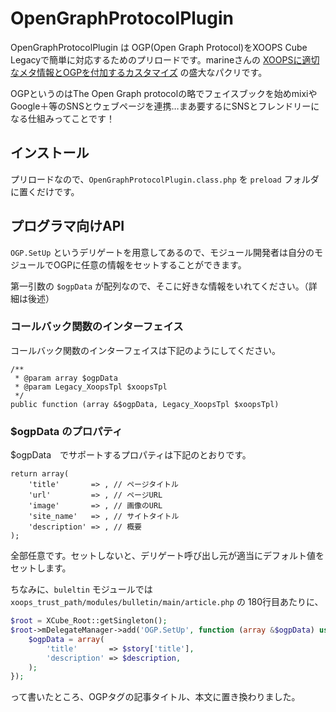 # OpenGraphProtocolPlugin

OpenGraphProtocolPlugin は OGP(Open Graph Protocol)をXOOPS Cube Legacyで簡単に対応するためのプリロードです。marineさんの [XOOPSに適切なメタ情報とOGPを付加するカスタマイズ](http://xoops123.com/modules/d3downloads/index.php?page=singlefile&cid=9&lid=61) の盛大なパクリです。

OGPというのはThe Open Graph protocolの略でフェイスブックを始めmixiやGoogle＋等のSNSとウェブページを連携…まあ要するにSNSとフレンドリーになる仕組みってことです！

## インストール

プリロードなので、```OpenGraphProtocolPlugin.class.php``` を ```preload``` フォルダに置くだけです。

## プログラマ向けAPI

```OGP.SetUp``` というデリゲートを用意してあるので、モジュール開発者は自分のモジュールでOGPに任意の情報をセットすることができます。

第一引数の ```$ogpData``` が配列なので、そこに好きな情報をいれてください。（詳細は後述）

### コールバック関数のインターフェイス

コールバック関数のインターフェイスは下記のようにしてください。

```
/**
 * @param array $ogpData
 * @param Legacy_XoopsTpl $xoopsTpl
 */
public function (array &$ogpData, Legacy_XoopsTpl $xoopsTpl)
```

### $ogpData のプロパティ

$ogpData　でサポートするプロパティは下記のとおりです。

```
return array(
	'title'       => , // ページタイトル
	'url'         => , // ページURL
	'image'       => , // 画像のURL
	'site_name'   => , // サイトタイトル
	'description' => , // 概要
);
```

全部任意です。セットしないと、デリゲート呼び出し元が適当にデフォルト値をセットします。

ちなみに、```buleltin``` モジュールでは ```xoops_trust_path/modules/bulletin/main/article.php``` の 180行目あたりに、

```php
$root = XCube_Root::getSingleton();
$root->mDelegateManager->add('OGP.SetUp', function (array &$ogpData) use ($story, $description) {
	$ogpData = array(
		'title'       => $story['title'],
		'description' => $description,
	);
});
```

って書いたところ、OGPタグの記事タイトル、本文に置き換わりました。